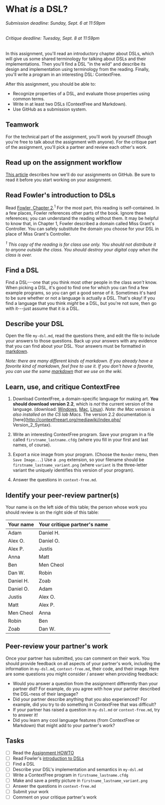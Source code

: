 [Assignment HOWTO]: https://github.com/hmc-cs111-fall2015/hmc-cs111-fall2015.github.io/wiki/Assignment-HOWTO
[Fowler]: https://sakai.claremont.edu/access/content/group/CX_mtg_85077/Fowler_Chapter2.pdf
[markdown]: https://github.com/adam-p/markdown-here/wiki/Markdown-Cheatsheet

# What _is_ a DSL?
###### _Submission deadline: Sunday, Sept. 6 at 11:59pm_
###### _Critique deadline: Tuesday, Sept. 8 at 11:59pm_

In this assignment, you'll read an introductory chapter about DSLs, which will 
give us some shared terminology for talking about DSLs and their 
implementations. Then you'll find a DSL "in the wild" and describe its design 
and implementation using terminology from the reading. Finally, you'll write a
program in an interesting DSL: ContextFree.

After this assignment, you should be able to:

- Recognize properties of a DSL, and evaluate those properties using common 
terms.
- Write in at least two DSLs (ContextFree and Markdown).
- Use GitHub as a submission system.

## Teamwork
For the technical part of the assignment, you'll work by yourself (though you're
free to talk about the assignment with anyone). For the critique part of the
assignment, you'll pick a partner and review each other's work.

## Read up on the assignment workflow
[This article][Assignment HOWTO] describes how we'll do our assignments on
GitHub. Be sure to read it before you start working on your assignment.

## Read Fowler's introduction to DSLs
Read [Fowler, Chapter 2][Fowler].<sup>1</sup> For the most part, this reading is 
self-contained. In a few places, Fowler references other parts of the book. 
Ignore these references; you can understand the reading without them. It may be 
helpful to know that, in Chapter 1, Fowler described a domain called Miss 
Grant's Controller. You can safely substitute the domain you choose for your DSL 
in place of Miss Grant's Controller. 

_<sup>1</sup> This copy of the reading is for class use only. You should not distribute
 it to anyone outside the class. You should destroy your digital copy when the 
 class is over._

## Find a DSL
Find a DSL---one that you think most other people in the class *won’t* know. 
When picking a DSL, it's good to find one for which you can find a few 
example programs, so you can get a good sense of it. Sometimes it's hard to be 
sure whether or not a language is actually a DSL. That's okay! If you find a 
language that you think *might* be a DSL, but you're not sure, then go with 
it---just assume that it *is* a DSL.

## Describe your DSL
Open the file `my-dsl.md`, read the questions there, and edit the file to
include your answers to those questions. Back up your answers with any evidence 
that you can find about your DSL. Your answers must be formatted in [markdown].

_Note: there are many different kinds of markdown. If you already have a
favorite kind of markdown, feel free to use it. If you don't have a favorite,
you can use the same [markdown] that we use on the wiki._

## Learn, use, and critique ContextFree
1. Download ContextFree, a domain-specific language for making art. **You should
download version 2.2**, which is _not_ the current version of the language.
(download: [Windows](http://www.contextfreeart.org/download/ContextFreeInstall2.2.2.exe), 
[Mac](http://www.contextfreeart.org/download/ContextFree2.2.2.dmg),
[Linux](http://www.contextfreeart.org/download/ContextFreeSource2.2.2.tgz)).
_Note: the Mac version is also installed on the CS lab Macs._ The version 2.2
documentation is 
[here](http://contextfreeart.org/mediawiki/index.php/ Version_2_Syntax).

2. Write an interesting ContextFree program. Save your program in a file called
`firstname_lastname.cfdg` (where you fill in your first and last names, of
course).

3. Export a nice image from your program. (Choose the `Render` menu, then `Save
Image...`) Use a `.png` extension, so your filename should be `
firstname_lastname_variant.png` (where `variant` is the three-letter variant the
uniquely identifies this version of your program).

4. Answer the questions in `context-free.md`.

## Identify your peer-review partner(s)
Your name is on the left side of this table; the person whose work you should review is on the right side of this table:

| Your name   | Your critique partner's name |
| ----------- | ---------------------------  |
| Adam        | Daniel H.                    |
| Alex O.     | Daniel O.                    |
| Alex P.     | Justis                       |
| Anna        | Matt                         |
| Ben         | Men Cheol                    |
| Dan W.      | Robin                        |
| Daniel H.   | Zoab                         |
| Daniel O.   | Adam                         |
| Justis      | Alex O.                      |
| Matt        | Alex P.                      |
| Men Cheol   | Anna                         |
| Robin       | Ben                          |
| Zoab        | Dan W.                       |


## Peer-review your partner's work
Once your partner has submitted, you can comment on their work. You should
provide feedback on all aspects of your partner's work, including the
information in `my-dsl.md`, `context-free.md`, their code, and their image. Here
are some questions you might consider / answer when providing feedback:

- Would you answer a question from the assignment differently than your partner
did? For example, do you agree with how your partner described the DSL-ness of
their language?
- Did your partner describe anything that you also experienced? For example, did
you try to do something in ContextFree that was difficult?
- If your partner has raised a question in `my-dsl.md` or `context-free.md`,
try to answer it!
- Did you learn any cool language features (from ContextFree or Markdown) that
might add to your partner's work?

## Tasks

- [ ] Read the [Assignment HOWTO]
- [ ] Read Fowler's [introduction to DSLs][Fowler]
- [ ] Find a DSL
- [ ] Describe your DSL's implementation and semantics in `my-dsl.md`
- [ ] Write a ContextFree program in `firstname_lastname.cfdg`
- [ ] Make and save a pretty picture in `firstname_lastname_variant.png`
- [ ] Answer the questions in `context-free.md`
- [ ] Submit your work
- [ ] Comment on your critique partner's work
